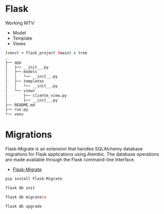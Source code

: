 # Flask 


Working MTV:
- Model
- Template
- Views

```bash
(venv) ➜ flask_project (main) ✗ tree
.
├── app
│   ├── __init__.py
│   ├── models
│   │   └── __init__.py
│   ├── templates
│   │   └── __init__.py
│   └── views
│       ├── cliente_view.py
│       ├── __init__.py
├── README.md
├── run.py
└── venv

```


# Migrations

Flask-Migrate is an extension that handles SQLAlchemy database migrations for Flask applications using Alembic. The database operations are made available through the Flask command-line interface.

- [Flask-Migrate](https://flask-migrate.readthedocs.io/en/latest/)

```bash
pip install Flask-Migrate

flask db init

flask db migrate\n

flask db upgrade
```

